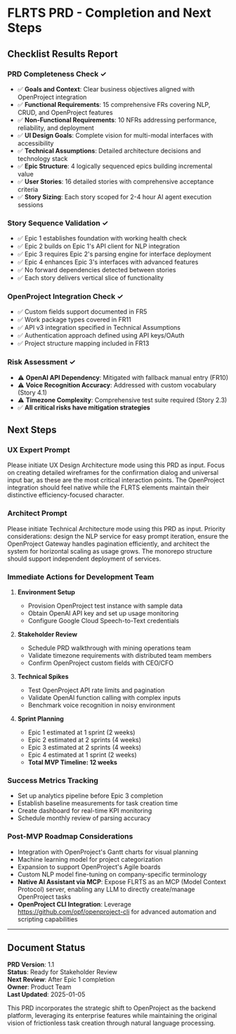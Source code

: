 # FLRTS PRD - Completion and Next Steps

## Checklist Results Report

### PRD Completeness Check ✓

- ✅ **Goals and Context**: Clear business objectives aligned with OpenProject integration
- ✅ **Functional Requirements**: 15 comprehensive FRs covering NLP, CRUD, and OpenProject features  
- ✅ **Non-Functional Requirements**: 10 NFRs addressing performance, reliability, and deployment
- ✅ **UI Design Goals**: Complete vision for multi-modal interfaces with accessibility
- ✅ **Technical Assumptions**: Detailed architecture decisions and technology stack
- ✅ **Epic Structure**: 4 logically sequenced epics building incremental value
- ✅ **User Stories**: 16 detailed stories with comprehensive acceptance criteria
- ✅ **Story Sizing**: Each story scoped for 2-4 hour AI agent execution sessions

### Story Sequence Validation ✓

- ✅ Epic 1 establishes foundation with working health check
- ✅ Epic 2 builds on Epic 1's API client for NLP integration  
- ✅ Epic 3 requires Epic 2's parsing engine for interface deployment
- ✅ Epic 4 enhances Epic 3's interfaces with advanced features
- ✅ No forward dependencies detected between stories
- ✅ Each story delivers vertical slice of functionality

### OpenProject Integration Check ✓

- ✅ Custom fields support documented in FR5
- ✅ Work package types covered in FR11
- ✅ API v3 integration specified in Technical Assumptions
- ✅ Authentication approach defined using API keys/OAuth
- ✅ Project structure mapping included in FR13

### Risk Assessment ✓

- ⚠️ **OpenAI API Dependency**: Mitigated with fallback manual entry (FR10)
- ⚠️ **Voice Recognition Accuracy**: Addressed with custom vocabulary (Story 4.1)
- ⚠️ **Timezone Complexity**: Comprehensive test suite required (Story 2.3)
- ✅ **All critical risks have mitigation strategies**

## Next Steps

### UX Expert Prompt

Please initiate UX Design Architecture mode using this PRD as input. Focus on creating detailed wireframes for the confirmation dialog and universal input bar, as these are the most critical interaction points. The OpenProject integration should feel native while the FLRTS elements maintain their distinctive efficiency-focused character.

### Architect Prompt  

Please initiate Technical Architecture mode using this PRD as input. Priority considerations: design the NLP service for easy prompt iteration, ensure the OpenProject Gateway handles pagination efficiently, and architect the system for horizontal scaling as usage grows. The monorepo structure should support independent deployment of services.

### Immediate Actions for Development Team

1. **Environment Setup**
   - Provision OpenProject test instance with sample data
   - Obtain OpenAI API key and set up usage monitoring
   - Configure Google Cloud Speech-to-Text credentials

2. **Stakeholder Review**
   - Schedule PRD walkthrough with mining operations team
   - Validate timezone requirements with distributed team members
   - Confirm OpenProject custom fields with CEO/CFO

3. **Technical Spikes**
   - Test OpenProject API rate limits and pagination
   - Validate OpenAI function calling with complex inputs
   - Benchmark voice recognition in noisy environment

4. **Sprint Planning**
   - Epic 1 estimated at 1 sprint (2 weeks)
   - Epic 2 estimated at 2 sprints (4 weeks)  
   - Epic 3 estimated at 2 sprints (4 weeks)
   - Epic 4 estimated at 1 sprint (2 weeks)
   - **Total MVP Timeline: 12 weeks**

### Success Metrics Tracking

- Set up analytics pipeline before Epic 3 completion
- Establish baseline measurements for task creation time
- Create dashboard for real-time KPI monitoring
- Schedule monthly review of parsing accuracy

### Post-MVP Roadmap Considerations

- Integration with OpenProject's Gantt charts for visual planning
- Machine learning model for project categorization
- Expansion to support OpenProject's Agile boards
- Custom NLP model fine-tuning on company-specific terminology
- **Native AI Assistant via MCP**: Expose FLRTS as an MCP (Model Context Protocol) server, enabling any LLM to directly create/manage OpenProject tasks
- **OpenProject CLI Integration**: Leverage https://github.com/opf/openproject-cli for advanced automation and scripting capabilities

---

## Document Status

**PRD Version**: 1.1  
**Status**: Ready for Stakeholder Review  
**Next Review**: After Epic 1 completion  
**Owner**: Product Team  
**Last Updated**: 2025-01-05

This PRD incorporates the strategic shift to OpenProject as the backend platform, leveraging its enterprise features while maintaining the original vision of frictionless task creation through natural language processing.
